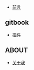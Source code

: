 * [前言](README.md)  

## gitbook
* [插件](gitbook/plugins/plugins.md)  

## ABOUT
* [关于我](gitbook/about/about.md)